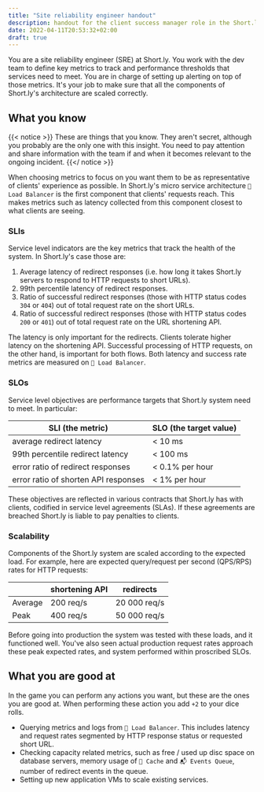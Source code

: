 ```yaml
---
title: "Site reliability engineer handout"
description: handout for the client success manager role in the Short.ly scenario
date: 2022-04-11T20:53:32+02:00
draft: true
---
```


You are a site reliability engineer (SRE) at Short.ly. You work with the dev team to define key metrics to track and performance thresholds that services need to meet. You are in charge of setting up alerting on top of those metrics. It's your job to make sure that all the components of Short.ly's architecture are scaled correctly.
<!--more-->

## What you know

{{< notice >}}
These are things that you know. They aren't secret, although you probably are the only one with this insight. You need to pay attention and share information with the team if and when it becomes relevant to the ongoing incident.
{{</ notice >}}

When choosing metrics to focus on you want them to be as representative of clients' experience as possible. In Short.ly's micro service architecture `📣️ Load Balancer` is the first component that clients' requests reach. This makes metrics such as latency collected from this component closest to what clients are seeing.

### SLIs

Service level indicators are the key metrics that track the health of the system. In Short.ly's case those are:

1. Average latency of redirect responses (i.e. how long it takes Short.ly servers to respond to HTTP requests to short URLs).
1. 99th percentile latency of redirect responses.
1. Ratio of successful redirect responses (those with HTTP status codes `304` or `404`) out of total request rate on the short URLs.
1. Ratio of successful redirect responses (those with HTTP status codes `200` or `401`) out of total request rate on the URL shortening API.

The latency is only important for the redirects. Clients tolerate higher latency on the shortening API. Successful processing of HTTP requests, on the other hand, is important for both flows. Both latency and success rate metrics are measured on `📣️ Load Balancer`.

### SLOs

Service level objectives are performance targets that Short.ly system need to meet. In particular:

| SLI (the metric)                     | SLO (the target value) |
|--------------------------------------|------------------------|
| average redirect latency             | < 10 ms                |
| 99th percentile redirect latency     | < 100 ms               |
| error ratio of redirect responses    | < 0.1% per hour        |
| error ratio of shorten API responses | < 1% per hour          |

These objectives are reflected in various contracts that Short.ly has with clients, codified in service level agreements (SLAs). If these agreements are breached Short.ly is liable to pay penalties to clients.

### Scalability

Components of the Short.ly system are scaled according to the expected load. For example, here are expected query/request per second (QPS/RPS) rates for HTTP requests:

|         | shortening API | redirects    |
|---------|----------------|--------------|
| Average | 200 req/s      | 20 000 req/s |
| Peak    | 400 req/s      | 50 000 req/s |

Before going into production the system was tested with these loads, and it functioned well. You've also seen actual production request rates approach these peak expected rates, and system performed within proscribed SLOs.

## What you are good at

In the game you can perform any actions you want, but these are the ones you are good at. When performing these action you add `+2` to your dice rolls.

* Querying metrics and logs from `📣️ Load Balancer`. This includes latency and request rates segmented by HTTP response status or requested short URL.
* Checking capacity related metrics, such as free / used up disc space on database servers, memory usage of `🔗️ Cache` and `📬️ Events Queue`, number of redirect events in the queue.
* Setting up new application VMs to scale existing services.
